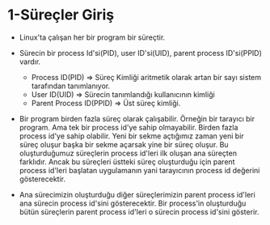 # 1-Süreçler Giriş
- Linux'ta çalışan her bir program bir süreçtir.

- Sürecin bir process Id'si(PID), user ID'si(UID), parent process ID'si(PPID) vardır.
  * Process ID(PID) => Süreç Kimliği aritmetik olarak artan bir sayı sistem tarafından tanımlanıyor. 
  * User ID(UID) => Sürecin tanımlandığı kullanıcının kimliği
  * Parent Process ID(PPID) => Üst süreç kimliği.

- Bir program birden fazla süreç olarak çalışabilir. Örneğin bir tarayıcı bir program. Ama tek bir process id'ye sahip olmayabilir. Birden fazla process id'ye sahip olabilir. Yeni bir sekme açtığımız zaman yeni bir süreç oluşur başka bir sekme açarsak yine bir süreç oluşur. Bu oluşturduğumuz süreçlerin process id'leri ilk oluşan ana süreçten farklıdır. Ancak bu süreçleri üstteki süreç oluşturduğu için parent process id'leri başlatan uygulamanın yani tarayıcının process id değerini gösterecektir.

- Ana sürecimizin oluşturduğu diğer süreçlerimizin parent process id'leri ana sürecin process id'sini gösterecektir. Bir process'in oluşturduğu bütün süreçlerin parent process id'leri o sürecin process id'sini gösterir.
